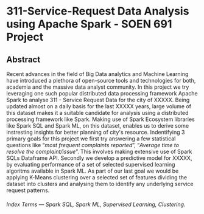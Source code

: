 # 311-Service-Request Data Analysis using Apache Spark - SOEN 691 Project

## Abstract
Recent advances in the field of Big Data analytics and Machine Learning have introduced a plethora of open-source tools and technologies for both, 
academia and the massive data analyst community. In this project we try leveraging one such popular distributed data processing framework Apache Spark
to analyse 311 - Service Request Data for the city of XXXXX. Being updated almost on a daily basis for the last XXXXX years, large volume of this dataset makes it a suitable candidate for analysis using a distributed processing framework like Spark. Making use of Spark Ecosystem libraries like Spark SQL and Spark ML, on this dataset, enables us to derive some instresting insights for better planning of city's resource. Indentifying 3 primary goals for this project we first try answering a few statistical questions like “*most frequent complaints reported*”, “*Average time to resolve the complaint/issue*”.
This involves making extensive use of Spark SQLs Dataframe API. Secondly we develop a predictive model for XXXXX, by evaluating performance of a set of 
selected supervised learning algoritms available in Spark ML. As part of our last goal we would be applying K-Means clustering over a selected set 
of features dividing the dataset into clusters and analysing them to identify any underlying service request patterns.

###### Index Terms — Spark SQL, Spark ML, Supervised Learning, Clustering.